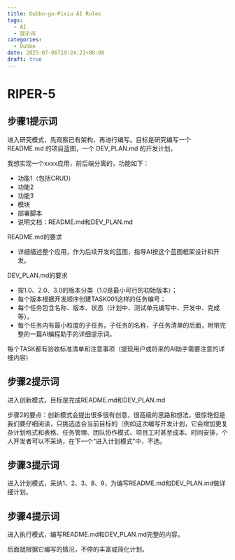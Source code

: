 ```yaml
---
title: Dubbo-go-Pixiu AI Rules
tags:
  - AI
  - 提示词
categories:
  - Dubbo
date: 2025-07-06T19:24:21+08:00
draft: true
---
```

# RIPER-5

## 步骤1提示词

进入研究模式，先观察已有架构，再进行编写。目标是研究编写一个 README.md 的项目蓝图，一个 DEV_PLAN.md 的开发计划。

我想实现一个xxxx应用，前后端分离的，功能如下：

- 功能1（包括CRUD）
- 功能2
- 功能3
- 模块
- 部署脚本
- 说明文档：README.md和DEV_PLAN.md

README.md的要求

- 详细描述整个应用，作为后续开发的蓝图，指导AI按这个蓝图框架设计和开发。

DEV_PLAN.md的要求

- 按1.0、2.0、3.0的版本分类（1.0是最小可行的初始版本）；
- 每个版本根据开发顺序创建TASK001这样的任务编号；
- 每个任务包含名称、版本、状态（计划中、测试单元编写中、开发中、完成等）。
- 每个任务内有最小粒度的子任务，子任务的名称，子任务清单的后面，附带完整的一篇AI编程助手的详细提示词。
	
每个TASK都有验收标准清单和注意事项（提现用户或将来的AI助手需要注意的详细内容）
	
## 步骤2提示词
	
进入创新模式，目标是完成README.md和DEV_PLAN.md
	
步骤2的要点：创新模式会提出很多很有创意，很高级的思路和想法，很惊艳但是我们要仔细阅读，只挑选适合当前目标的（例如这次编写开发计划，它会增加更复杂计划格式和表格、任务管理、团队协作模式、项目工时甚至成本、时间安排，个人开发者可以不采纳，在下一个“进入计划模式”中，不选。
	
## 步骤3提示词
	
进入计划模式，采纳1、2、3、8、9，为编写README.md和DEV_PLAN.md做详细计划。
	
## 步骤4提示词
	
进入执行模式，编写README.md和DEV_PLAN.md完整的内容。
	
后面就根据它编写的情况，不停的丰富或简化计划。